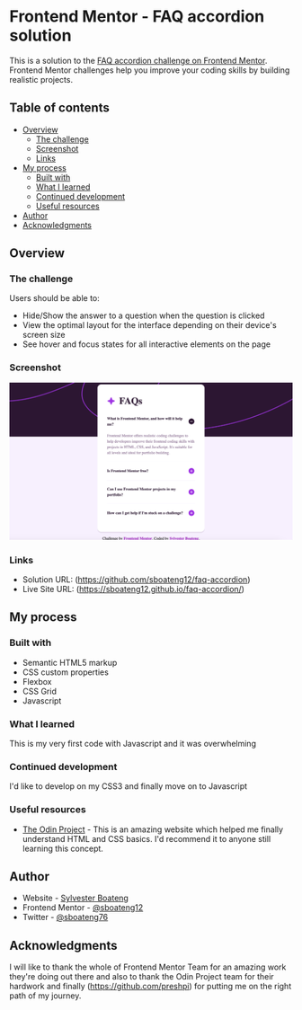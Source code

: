 # Frontend Mentor - FAQ accordion solution

This is a solution to the [FAQ accordion challenge on Frontend Mentor](https://www.frontendmentor.io/challenges/faq-accordion-wyfFdeBwBz). Frontend Mentor challenges help you improve your coding skills by building realistic projects.

## Table of contents

- [Overview](#overview)
  - [The challenge](#the-challenge)
  - [Screenshot](#screenshot)
  - [Links](#links)
- [My process](#my-process)
  - [Built with](#built-with)
  - [What I learned](#what-i-learned)
  - [Continued development](#continued-development)
  - [Useful resources](#useful-resources)
- [Author](#author)
- [Acknowledgments](#acknowledgments)

## Overview

### The challenge

Users should be able to:

- Hide/Show the answer to a question when the question is clicked
- View the optimal layout for the interface depending on their device's screen size
- See hover and focus states for all interactive elements on the page

### Screenshot

![alt text](assets/images/Screenshot.png)

### Links

- Solution URL: (https://github.com/sboateng12/faq-accordion)
- Live Site URL: (https://sboateng12.github.io/faq-accordion/)

## My process

### Built with

- Semantic HTML5 markup
- CSS custom properties
- Flexbox
- CSS Grid
- Javascript

### What I learned

This is my very first code with Javascript and it was overwhelming

### Continued development

I'd like to develop on my CSS3 and finally move on to Javascript

### Useful resources

- [The Odin Project](https://www.theodinproject.com/) - This is an amazing website which helped me finally understand HTML and CSS basics. I'd recommend it to anyone still learning this concept.

## Author

- Website - [Sylvester Boateng](https://github.com/sboateng12)
- Frontend Mentor - [@sboateng12](https://www.frontendmentor.io/profile/sboateng12)
- Twitter - [@sboateng76](https://twitter.com/sboateng76)

## Acknowledgments

I will like to thank the whole of Frontend Mentor Team for an amazing work they're doing out there and also to thank the Odin Project team for their hardwork and finally (https://github.com/preshpi) for putting me on the right path of my journey.
